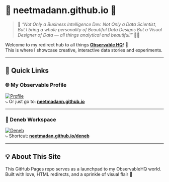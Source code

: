 # 🎀 neetmadann.github.io 🎀

> 🌸 *“Not Only a Business Intelligence Dev. Not Only a Data Scientist, But I bring a whole personality of Beautiful Data Designs
But a Visual Designer of Data — all things analytical *and* beautiful!”* 🎨✨

Welcome to my redirect hub to all things [**Observable HQ**](https://observablehq.com/@neetmadan)! 🚀  
This is where I showcase creative, interactive data stories and experiments.

---

## 🌈 Quick Links

### 🌐 My Observable Profile  
[![Profile](https://img.shields.io/badge/Visit%20Profile-Observable%20HQ-ff69b4?style=for-the-badge&logo=observable)](https://observablehq.com/@neetmadan)  
⤷ Or just go to: **[neetmadann.github.io](https://neetmadann.github.io)**

---

### 🌌 Deneb Workspace  
[![Deneb](https://img.shields.io/badge/Explore%20Deneb-Visual%20Workspace-87ceeb?style=for-the-badge&logo=databricks)](https://observablehq.com/@neetmadan/deneb)  
⤷ Shortcut: **[neetmadan.github.io/deneb](https://neetmadan.github.io/deneb)**

---

## 💡 About This Site

This GitHub Pages repo serves as a launchpad to my ObservableHQ world.  
Built with love, HTML redirects, and a sprinkle of visual flair 💫

